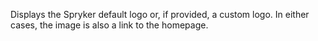 Displays the Spryker default logo or, if provided, a custom logo. In either cases, the image is also a link to the homepage.
